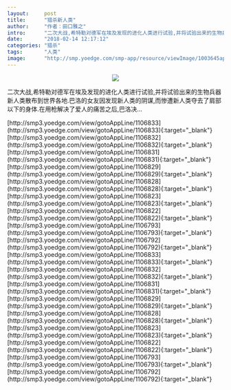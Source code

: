 ```yaml
---
layout:     post
title:      "猎杀新人类"
author:     "作者：田口雅之"
intro:      "二次大战,希特勒对德军在埃及发现的进化人类进行试验,并将试验出来的生物兵器新人类散布到世界各地.巴洛的女友因发现新人类的阴谋,而惨遭新人类夺去了肩部以下的身体.在用枪解决了爱人的痛苦之后,巴洛决…"
date:       "2018-02-14 12:17:12"
categories: "猎杀"
tags:       "人类"
image:      "http://smp.yoedge.com/smp-app/resource/viewImage/1003645appline.png"
---
```

<div style="text-align: center">
<p><img src="http://smp.yoedge.com/smp-app/resource/viewImage/1003645appline.png"/></p>
</div>
<p class="post-meta">
<span>二次大战,希特勒对德军在埃及发现的进化人类进行试验,并将试验出来的生物兵器新人类散布到世界各地.巴洛的女友因发现新人类的阴谋,而惨遭新人类夺去了肩部以下的身体.在用枪解决了爱人的痛苦之后,巴洛决…</span>
</p>
[http://smp3.yoedge.com/view/gotoAppLine/1106833](http://smp3.yoedge.com/view/gotoAppLine/1106833){:target="_blank"}
[http://smp3.yoedge.com/view/gotoAppLine/1106832](http://smp3.yoedge.com/view/gotoAppLine/1106832){:target="_blank"}
[http://smp3.yoedge.com/view/gotoAppLine/1106831](http://smp3.yoedge.com/view/gotoAppLine/1106831){:target="_blank"}
[http://smp3.yoedge.com/view/gotoAppLine/1106829](http://smp3.yoedge.com/view/gotoAppLine/1106829){:target="_blank"}
[http://smp3.yoedge.com/view/gotoAppLine/1106828](http://smp3.yoedge.com/view/gotoAppLine/1106828){:target="_blank"}
[http://smp3.yoedge.com/view/gotoAppLine/1106823](http://smp3.yoedge.com/view/gotoAppLine/1106823){:target="_blank"}
[http://smp3.yoedge.com/view/gotoAppLine/1106822](http://smp3.yoedge.com/view/gotoAppLine/1106822){:target="_blank"}
[http://smp3.yoedge.com/view/gotoAppLine/1106793](http://smp3.yoedge.com/view/gotoAppLine/1106793){:target="_blank"}
[http://smp3.yoedge.com/view/gotoAppLine/1106792](http://smp3.yoedge.com/view/gotoAppLine/1106792){:target="_blank"}
[http://smp3.yoedge.com/view/gotoAppLine/1106833](http://smp3.yoedge.com/view/gotoAppLine/1106833){:target="_blank"}
[http://smp3.yoedge.com/view/gotoAppLine/1106832](http://smp3.yoedge.com/view/gotoAppLine/1106832){:target="_blank"}
[http://smp3.yoedge.com/view/gotoAppLine/1106831](http://smp3.yoedge.com/view/gotoAppLine/1106831){:target="_blank"}
[http://smp3.yoedge.com/view/gotoAppLine/1106829](http://smp3.yoedge.com/view/gotoAppLine/1106829){:target="_blank"}
[http://smp3.yoedge.com/view/gotoAppLine/1106828](http://smp3.yoedge.com/view/gotoAppLine/1106828){:target="_blank"}
[http://smp3.yoedge.com/view/gotoAppLine/1106823](http://smp3.yoedge.com/view/gotoAppLine/1106823){:target="_blank"}
[http://smp3.yoedge.com/view/gotoAppLine/1106822](http://smp3.yoedge.com/view/gotoAppLine/1106822){:target="_blank"}
[http://smp3.yoedge.com/view/gotoAppLine/1106793](http://smp3.yoedge.com/view/gotoAppLine/1106793){:target="_blank"}
[http://smp3.yoedge.com/view/gotoAppLine/1106792](http://smp3.yoedge.com/view/gotoAppLine/1106792){:target="_blank"}


